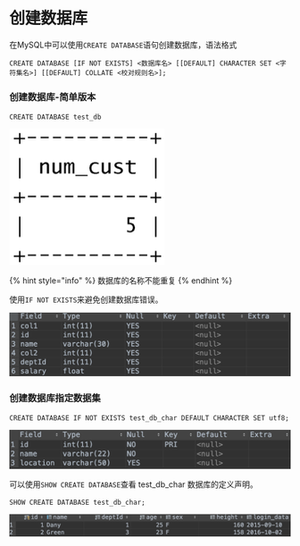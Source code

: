 # 创建数据库

在MySQL中可以使用`CREATE DATABASE`语句创建数据库，语法格式

```text
CREATE DATABASE [IF NOT EXISTS] <数据库名> [[DEFAULT] CHARACTER SET <字符集名>] [[DEFAULT] COLLATE <校对规则名>];
```

### 创建数据库-简单版本

```text
CREATE DATABASE test_db
```

![](../.gitbook/assets/image%20%2857%29.png)

{% hint style="info" %}
数据库的名称不能重复
{% endhint %}

使用`IF NOT EXISTS`来避免创建数据库错误。

![](../.gitbook/assets/image%20%2883%29.png)

### 创建数据库指定数据集

```text
CREATE DATABASE IF NOT EXISTS test_db_char DEFAULT CHARACTER SET utf8;
```

![](../.gitbook/assets/image%20%2845%29.png)

可以使用`SHOW CREATE DATABASE`查看 test\_db\_char 数据库的定义声明。

```text
SHOW CREATE DATABASE test_db_char;
```

![](../.gitbook/assets/image%20%2858%29.png)

